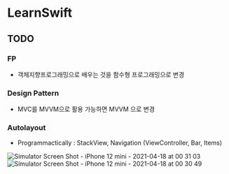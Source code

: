 
# LearnSwift

## TODO
### FP
- 객체지향프로그래밍으로 배우는 것을 함수형 프로그래밍으로 변경

### Design Pattern
- MVC를 MVVM으로 활용 가능하면 MVVM 으로 변경

### Autolayout
- Programmactically : StackView, Navigation (ViewController, Bar, Items)

![Simulator Screen Shot - iPhone 12 mini - 2021-04-18 at 00 31 03](<image src="https://user-images.githubusercontent.com/74225754/115139603-bac0a980-a06d-11eb-8e76-8172ea566519.png",width="40%">)
![Simulator Screen Shot - iPhone 12 mini - 2021-04-18 at 00 30 49](<image src="https://user-images.githubusercontent.com/74225754/115139702-505c3900-a06e-11eb-8dc5-d0a19158dd00.png",width="40%">)
